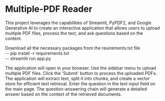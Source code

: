 # Multiple-PDF Reader

This project leverages the capabilities of Streamlit, PyPDF2, and Google Generative AI to create an interactive application that allows users to upload multiple PDF files, process the text, and ask questions based on the content.

Download all the necessary packages from the reuirements.txt file                                                        
-- pip install -r requirements.txt                                                                                       
-- streamlit run app.py

The application will open in your browser. Use the sidebar menu to upload multiple PDF files. Click the 'Submit' button to process the uploaded PDFs. The application will extract text, split it into chunks, and create a vector store for efficient text retrieval. Enter the question in the text input field on the main page. The question-answering chain will generate a detailed answer based on the context of the retrieved documents.
    
